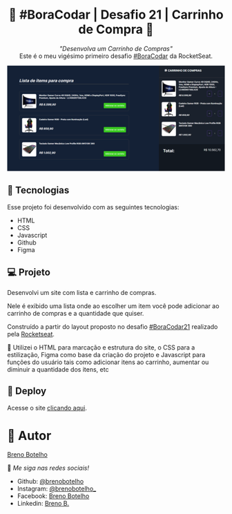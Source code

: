 <h1 align="center"> 👾 #BoraCodar | Desafio 21 | Carrinho de Compra 👾 </h1>

<p align="center">
    <i> "Desenvolva um Carrinho de Compras" </i> 
    <br> Este é o meu vigésimo primeiro desafio <a href="https://boracodar.dev/">#BoraCodar</a> da RocketSeat.
</p>

![..](./print.png)

## 🚀 Tecnologias

Esse projeto foi desenvolvido com as seguintes tecnologias:

- HTML
- CSS
- Javascript
- Github
- Figma

## 💻 Projeto

Desenvolvi um site com lista e carrinho de compras. <br>

Nele é exibido uma lista onde ao escolher um item você pode adicionar ao carrinho de compras e a quantidade que quiser.

Construído a partir do layout proposto no desafio [#BoraCodar21](https://www.figma.com/community/file/1243194167725942248/Carrinho-de-compras-%E2%80%A2-Desafio-21) realizado pela [Rocketseat](https://rocketseat.com.br). <br>

📌 Utilizei o HTML para marcação e estrutura do site, o CSS para a estilização, Figma como base da criação do projeto e Javascript para funções do usuário tais como adicionar itens ao carrinho,
aumentar ou diminuir a quantidade dos itens, etc

## 📑 Deploy

Acesse o site [clicando aqui](https://brenobotelho.github.io/boracodar/desafio21/).

# 👤 Autor

[Breno Botelho](https://github.com/brenobotelho)

👾 _Me siga nas redes sociais!_

- Github: [@brenobotelho](https://github.com/brenobotelho)
- Instagram: [@brenobotelho_](https://instagram.com/@brenobotelho_)
- Facebook: [Breno Botelho](https://facebook.com/BrenooBotelho)
- Linkedin: [Breno B.](https://br.linkedin.com/in/breno-botelho?trk=public_profile_browsemap)
